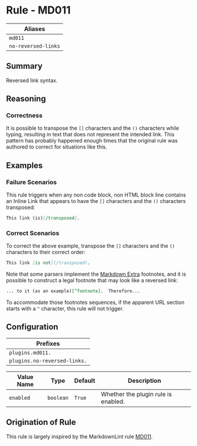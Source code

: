 # Rule - MD011

| Aliases |
| --- |
| `md011` |
| `no-reversed-links` |

## Summary

Reversed link syntax.

## Reasoning

### Correctness

It is possible to transpose the `[]` characters and the `()` characters
while typing, resulting in text that does not represent the intended link.
This pattern has probably happened enough times that the original rule was
authored to correct for situations like this.

## Examples

### Failure Scenarios

This rule triggers when any non code block, non HTML block line
contains an Inline Link that appears to have the `[]` characters and
the `()` characters transposed:

```Markdown
This link (is)[/transposed].
```

### Correct Scenarios

To correct the above example, transpose the `[]` characters and
the `()` characters to their correct order:

```Markdown
This link [is not](/transposed).
```

Note that some parsers implement the
[Markdown Extra](https://en.wikipedia.org/wiki/Markdown_Extra)
footnotes, and it is possible to construct a legal footnote
that may look like a reversed link:

```Markdown
... to it (as an example)[^footnote].  Therefore...
```

To accommodate those footnotes sequences, if the apparent URL section
starts with a `^` character, this rule will not trigger.

## Configuration

| Prefixes |
| --- |
| `plugins.md011.` |
| `plugins.no-reversed-links.` |

| Value Name | Type | Default | Description |
| -- | -- | -- | -- |
| `enabled` | `boolean` | `True` | Whether the plugin rule is enabled. |

## Origination of Rule

This rule is largely inspired by the MarkdownLint rule
[MD011](https://github.com/DavidAnson/markdownlint/blob/main/doc/Rules.md#md011---reversed-link-syntax).
